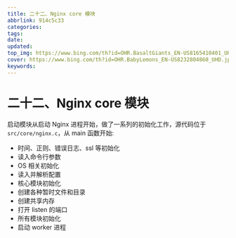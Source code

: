 ```yaml
---
title: 二十二、Nginx core 模块
abbrlink: 914c5c33
categories: 
tags: 
date: 
updated: 
top_img: https://www.bing.com/th?id=OHR.BasaltGiants_EN-US8165410401_UHD.jpg
cover: https://www.bing.com/th?id=OHR.BabyLemons_EN-US8232804860_UHD.jpg
keywords: 
---
```

#  二十二、Nginx core 模块

启动模块从启动 Nginx 进程开始，做了一系列的初始化工作，源代码位于`src/core/nginx.c`，从 main 函数开始:

- 时间、正则、错误日志、ssl 等初始化
- 读入命令行参数
- OS 相关初始化
- 读入并解析配置
- 核心模块初始化
- 创建各种暂时文件和目录
- 创建共享内存
- 打开 listen 的端口
- 所有模块初始化
- 启动 worker 进程